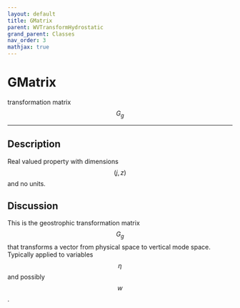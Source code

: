```yaml
---
layout: default
title: GMatrix
parent: WVTransformHydrostatic
grand_parent: Classes
nav_order: 3
mathjax: true
---
```


#  GMatrix

transformation matrix $$G_g$$


---

## Description
Real valued property with dimensions $$(j,z)$$ and no units.

## Discussion

This is the geostrophic transformation matrix $$G_g$$ that transforms a vector from physical space to vertical mode space. Typically applied to variables $$\eta$$ and possibly $$w$$.

